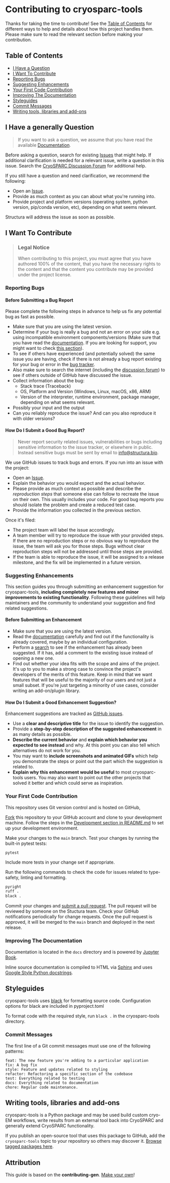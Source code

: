 # Contributing to cryosparc-tools

Thanks for taking the time to contribute! See the [Table of Contents](#table-of-contents) for different ways to help and details about how this project handles them. Please make sure to read the relevant section before making your contribution.

<!-- omit in toc -->

## Table of Contents

- [I Have a Question](#i-have-a-question)
- [I Want To Contribute](#i-want-to-contribute)
- [Reporting Bugs](#reporting-bugs)
- [Suggesting Enhancements](#suggesting-enhancements)
- [Your First Code Contribution](#your-first-code-contribution)
- [Improving The Documentation](#improving-the-documentation)
- [Styleguides](#styleguides)
- [Commit Messages](#commit-messages)
- [Writing tools, libraries and add-ons](#writing-tools-libraries-and-add-ons)

## I Have a generally Question

> If you want to ask a question, we assume that you have read the available [Documentation](https://tools.cryosparc.com).

Before asking a question, search for existing [Issues](https://github.com/cryoem-uoft/cryosparc-tools/issues) that might help. If additional clarification is needed for a relevant issue, write a question in this issue. Search the [CryoSPARC Discussion Forum](https://discuss.cryosparc.com) for additional help.

If you still have a question and need clarification, we recommend the following:

- Open an [Issue](https://github.com/cryoem-uoft/cryosparc-tools/issues/new).
- Provide as much context as you can about what you're running into.
- Provide project and platform versions (operating system, python version, pip/conda version, etc), depending on what seems relevant.

Structura will address the issue as soon as possible.

## I Want To Contribute

> ### Legal Notice <!-- omit in toc -->
>
> When contributing to this project, you must agree that you have authored 100% of the content, that you have the necessary rights to the content and that the content you contribute may be provided under the project license.

### Reporting Bugs

<!-- omit in toc -->

#### Before Submitting a Bug Report

Please complete the following steps in advance to help us fix any potential bug as fast as possible.

- Make sure that you are using the latest version.
- Determine if your bug is really a bug and not an error on your side e.g. using incompatible environment components/versions (Make sure that you have read the [documentation](https://tools.cryosparc.com). If you are looking for support, you might want to check [this section](#i-have-a-question)).
- To see if others have experienced (and potentially solved) the same issue you are having, check if there is not already a bug report existing for your bug or error in the [bug tracker](https://github.com/cryoem-uoft/cryosparc-toolsissues?q=label%3Abug).
- Also make sure to search the internet (including the [discussion forum](https://discuss.cryosparc.com)) to see if others outside of GitHub have discussed the issue.
- Collect information about the bug:
  - Stack trace (Traceback)
  - OS, Platform and Version (Windows, Linux, macOS, x86, ARM)
  - Version of the interpreter, runtime environment, package manager, depending on what seems relevant.
- Possibly your input and the output
- Can you reliably reproduce the issue? And can you also reproduce it with older versions?

<!-- omit in toc -->

#### How Do I Submit a Good Bug Report?

> Never report security related issues, vulnerabilities or bugs including sensitive information to the issue tracker, or elsewhere in public. Instead sensitive bugs must be sent by email to info@structura.bio.

<!-- You may add a PGP key to allow the messages to be sent encrypted as well. -->

We use GitHub issues to track bugs and errors. If you run into an issue with the project:

- Open an [Issue](https://github.com/cryoem-uoft/cryosparc-tools/issues/new).
- Explain the behavior you would expect and the actual behavior.
- Please provide as much context as possible and describe the _reproduction steps_ that someone else can follow to recreate the issue on their own. This usually includes your code. For good bug reports you should isolate the problem and create a reduced test case.
- Provide the information you collected in the previous section.

Once it's filed:

- The project team will label the issue accordingly.
- A team member will try to reproduce the issue with your provided steps. If there are no reproduction steps or no obvious way to reproduce the issue, the team will ask you for those steps. Bugs without clear reproduction steps will not be addressed until those steps are provided.
- If the team is able to reproduce the issue, it will be assigned to a release milestone, and the fix will be implemented in a future version.

<!-- You might want to create an issue template for bugs and errors that can be used as a guide and that defines the structure of the information to be included. If you do so, reference it here in the description. -->

### Suggesting Enhancements

This section guides you through submitting an enhancement suggestion for cryosparc-tools, **including completely new features and minor improvements to existing functionality**. Following these guidelines will help maintainers and the community to understand your suggestion and find related suggestions.

<!-- omit in toc -->

#### Before Submitting an Enhancement

- Make sure that you are using the latest version.
- Read the [documentation](https://tools.cryosparc.com) carefully and find out if the functionality is already covered, maybe by an individual configuration.
- Perform a [search](https://github.com/cryoem-uoft/cryosparc-tools/issues) to see if the enhancement has already been suggested. If it has, add a comment to the existing issue instead of opening a new one.
- Find out whether your idea fits with the scope and aims of the project. It's up to you to make a strong case to convince the project's developers of the merits of this feature. Keep in mind that we want features that will be useful to the majority of our users and not just a small subset. If you're just targeting a minority of use cases, consider writing an add-on/plugin library.

<!-- omit in toc -->

#### How Do I Submit a Good Enhancement Suggestion?

Enhancement suggestions are tracked as [GitHub issues](https://github.com/cryoem-uoft/cryosparc-tools/issues).

- Use a **clear and descriptive title** for the issue to identify the suggestion.
- Provide a **step-by-step description of the suggested enhancement** in as many details as possible.
- **Describe the current behavior** and **explain which behavior you expected to see instead** and why. At this point you can also tell which alternatives do not work for you.
- You may want to **include screenshots and animated GIFs** which help you demonstrate the steps or point out the part which the suggestion is related to.
- **Explain why this enhancement would be useful** to most cryosparc-tools users. You may also want to point out the other projects that solved it better and which could serve as inspiration.

<!-- You might want to create an issue template for enhancement suggestions that can be used as a guide and that defines the structure of the information to be included. If you do so, reference it here in the description. -->

### Your First Code Contribution

This repository uses Git version control and is hosted on GitHub,

[Fork](https://github.com/cryoem-uoft/cryosparc-tools/fork) this repository to your GitHub account and clone to your development machine. Follow the steps in the [Development section in README.md](README.md#development) to set up your development environment.

Make your changes to the `main` branch. Test your changes by running
the built-in pytest tests:

```
pytest
```

Include more tests in your change set if appropriate.

Run the following commands to check the code for issues related to type-safety, linting and formatting.

```sh
pyright
ruff .
black .
```

Commit your changes and [submit a pull request](https://github.com/cryoem-uoft/cryosparc-tools/compare). The pull request will be reviewed by someone on the Stuctura team. Check your GitHub notifications periodically for change requests. Once the pull request is approved, it will be merged to the `main` branch and deployed in the next release.

### Improving The Documentation

Documentation is located in the `docs` directory and is powered by [Jupyter Book](https://jupyterbook.org/en/stable/intro.html).

Inline source documentation is compiled to HTML via [Sphinx](https://www.sphinx-doc.org/en/master/index.html) and uses [Google Style Python docstrings](https://www.sphinx-doc.org/en/master/usage/extensions/example_google.html#example-google).

## Styleguides

cryosparc-tools uses [black](https://black.readthedocs.io/en/stable/) for
formatting source code. Configuration options for black are included in
pyproject.toml

To format code with the required style, run `black .` in the cryosparc-tools
directory.

### Commit Messages

The first line of a Git commit messages must use one of the following patterns:

```
feat: The new feature you're adding to a particular application
fix: A bug fix
style: Feature and updates related to styling
refactor: Refactoring a specific section of the codebase
test: Everything related to testing
docs: Everything related to documentation
chore: Regular code maintenance.
```

## Writing tools, libraries and add-ons

cryosparc-tools is a Python package and may be used build custom cryo-EM
workflows, write results from an external tool back into CryoSPARC and generally
extend CryoSPARC functionality.

If you publish an open-source tool that uses this package to GitHub, add the `cryosparc-tools` topic to your repository so others may discover it. [Browse tagged packages here](https://github.com/topics/cryosparc-tools).

<!-- omit in toc -->

## Attribution

This guide is based on the **contributing-gen**. [Make your own](https://generator.contributing.md)!
